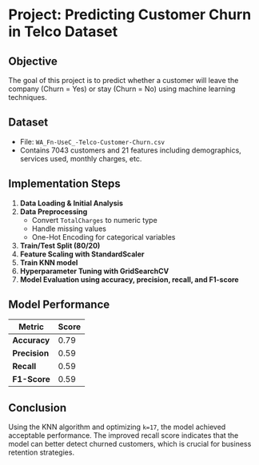 # Project: Predicting Customer Churn in Telco Dataset

## Objective
The goal of this project is to predict whether a customer will leave the company (Churn = Yes) or stay (Churn = No) using machine learning techniques.

## Dataset
- File: `WA_Fn-UseC_-Telco-Customer-Churn.csv`
- Contains 7043 customers and 21 features including demographics, services used, monthly charges, etc.

## Implementation Steps
1. **Data Loading & Initial Analysis**
2. **Data Preprocessing**
   - Convert `TotalCharges` to numeric type
   - Handle missing values
   - One-Hot Encoding for categorical variables
3. **Train/Test Split (80/20)**
4. **Feature Scaling with StandardScaler**
5. **Train KNN model**
6. **Hyperparameter Tuning with GridSearchCV**
7. **Model Evaluation using accuracy, precision, recall, and F1-score**

## Model Performance
| Metric       | Score |
|--------------|-------|
| **Accuracy**   | 0.79 |
| **Precision**  | 0.59 |
| **Recall**     | 0.59 |
| **F1-Score**   | 0.59 |

## Conclusion
Using the KNN algorithm and optimizing `k=17`, the model achieved acceptable performance. The improved recall score indicates that the model can better detect churned customers, which is crucial for business retention strategies.